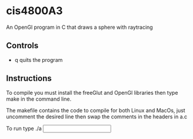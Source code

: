# cis4800A3
 
An OpenGl program in C that draws a sphere with raytracing

## Controls

- q quits the program

## Instructions

To compile you must install the freeGlut and OpenGl libraries then type make in the command line.

The makefile contains the code to compile for both Linux and MacOs, just uncomment the desired line then swap the comments in the headers in a.c

To run type ./a <input file>
